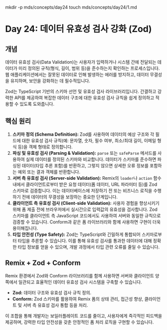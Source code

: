mkdir -p mds/concepts/day24
touch mds/concepts/day24/1.md

# Day 24: 데이터 유효성 검사 강화 (Zod)

## 개념

데이터 유효성 검사(Data Validation)는 사용자가 입력하거나 시스템 간에 전달되는 데이터가 미리 정의된 규칙(형식, 길이, 범위 등)을 준수하는지 확인하는 프로세스입니다. 웹 애플리케이션에서는 잘못된 데이터로 인해 발생하는 에러를 방지하고, 데이터 무결성을 유지하며, 보안을 강화하는 데 필수적입니다.

Zod는 TypeScript 기반의 스키마 선언 및 유효성 검사 라이브러리입니다. 간결하고 강력한 API를 제공하여 복잡한 데이터 구조에 대한 유효성 검사 규칙을 쉽게 정의하고 적용할 수 있도록 도와줍니다.

## 핵심 원리

1.  **스키마 정의 (Schema Definition):** Zod를 사용하여 데이터의 예상 구조와 각 필드에 대한 유효성 검사 규칙(예: 문자열, 숫자, 필수 여부, 최소/최대 길이, 이메일 형식 등)을 객체 형태로 정의합니다.
2.  **파싱 및 유효성 검사 (Parsing & Validation):** `parse` 또는 `safeParse` 메서드를 사용하여 실제 데이터를 정의된 스키마와 비교합니다. 데이터가 스키마를 준수하면 파싱된 데이터(타입 추론 포함)를 반환하고, 그렇지 않으면 상세한 오류 정보를 포함하는 예외 또는 결과 객체를 반환합니다.
3.  **서버 측 유효성 검사 (Server-side Validation):** Remix의 `loader`나 `action` 함수 내에서 클라이언트로부터 받은 요청 데이터(폼 데이터, URL 파라미터 등)를 Zod 스키마로 검증합니다. 이는 데이터베이스에 저장하기 전 또는 비즈니스 로직을 수행하기 전에 데이터의 무결성을 보장하는 중요한 단계입니다.
4.  **클라이언트 측 유효성 검사 (Client-side Validation):** 사용자 경험을 향상시키기 위해 폼 제출 전에 브라우저에서 실시간으로 입력값의 유효성을 검사합니다. Zod 스키마를 클라이언트 측 JavaScript 코드에서도 사용하여 서버와 동일한 규칙으로 검증할 수 있습니다. Conform과 같은 폼 라이브러리와 함께 사용하면 구현이 더욱 용이해집니다.
5.  **타입 안전성 (Type Safety):** Zod는 TypeScript와 긴밀하게 통합되어 스키마로부터 타입을 추론할 수 있습니다. 이를 통해 유효성 검사를 통과한 데이터에 대해 정확한 타입 정보를 얻을 수 있으며, 개발 과정에서 타입 관련 오류를 줄일 수 있습니다.

## Remix + Zod + Conform

Remix 환경에서 Zod와 Conform 라이브러리를 함께 사용하면 서버와 클라이언트 양쪽에서 일관되고 효율적인 데이터 유효성 검사 시스템을 구축할 수 있습니다.

-   **Zod:** 데이터 구조와 유효성 검사 규칙 정의.
-   **Conform:** Zod 스키마를 활용하여 Remix 폼의 상태 관리, 접근성 향상, 클라이언트 및 서버 측 유효성 검사 통합 등을 처리.

이 조합을 통해 개발자는 보일러플레이트 코드를 줄이고, 사용자에게 즉각적인 피드백을 제공하며, 강력한 타입 안전성을 갖춘 안정적인 폼 처리 로직을 구현할 수 있습니다. 
